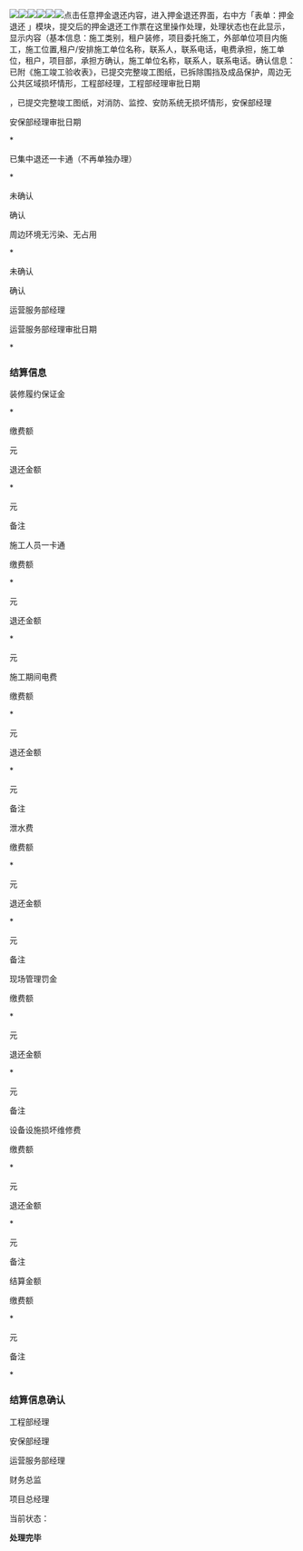![](/assets/押金退还2.png)![](/assets/押金退还3.png)![](/assets/押金退还4.png)![](/assets/押金退还5.png)![](/assets/押金退还6.png)![](/assets/押金退还7.png)点击任意押金退还内容，进入押金退还界面，右中方「表单：押金退还 」模块，提交后的押金退还工作票在这里操作处理，处理状态也在此显示，显示内容（基本信息：施工类别，租户装修，项目委托施工，外部单位项目内施工，施工位置,租户/安排施工单位名称，联系人，联系电话，电费承担，施工单位，租户，项目部，承担方确认，施工单位名称，联系人，联系电话。确认信息：已附《施工竣工验收表》，已提交完整竣工图纸，已拆除围挡及成品保护，周边无公共区域损坏情形，工程部经理，工程部经理审批日期

，已提交完整竣工图纸，对消防、监控、安防系统无损坏情形，安保部经理

安保部经理审批日期

\*

已集中退还一卡通（不再单独办理）

\*

未确认

确认

周边环境无污染、无占用

\*

未确认

确认

运营服务部经理

运营服务部经理审批日期

\*

### 结算信息

装修履约保证金

\*

缴费额

元

退还金额

\*

元

备注

施工人员一卡通

缴费额

\*

元

退还金额

\*

元

施工期间电费

缴费额

\*

元

退还金额

\*

元

备注

泄水费

缴费额

\*

元

退还金额

\*

元

备注

现场管理罚金

缴费额

\*

元

退还金额

\*

元

备注

设备设施损坏维修费

缴费额

\*

元

退还金额

\*

元

备注

结算金额

缴费额

\*

元

备注

\*

### 结算信息确认

工程部经理

安保部经理

运营服务部经理

财务总监

项目总经理

当前状态：

**处理完毕**

